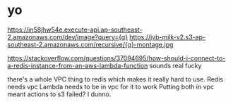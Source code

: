 # yo

https://in58jhw54e.execute-api.ap-southeast-2.amazonaws.com/dev/image?query={q}
https://jvb-milk-v2.s3-ap-southeast-2.amazonaws.com/recursive/{q}-montage.jpg

https://stackoverflow.com/questions/37094695/how-should-i-connect-to-a-re﻿dis-instance-from-an-aws-lambda-function
sounds real fucky

there's a whole VPC thing to redis which makes it really hard to use.
Redis needs vpc
Lambda needs to be in vpc for it to work
Putting both in vpc meant actions to s3 failed? I dunno.
